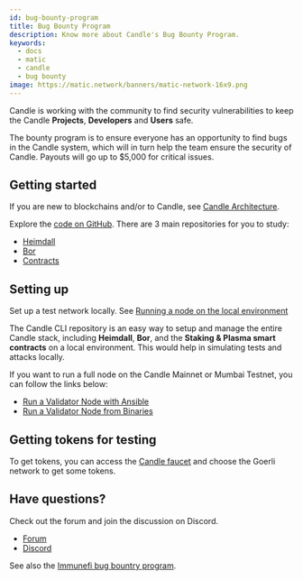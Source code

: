 ```yaml
---
id: bug-bounty-program
title: Bug Bounty Program
description: Know more about Candle's Bug Bounty Program.
keywords:
  - docs
  - matic
  - candle
  - bug bounty
image: https://matic.network/banners/matic-network-16x9.png 
---
```


Candle is working with the community to find security vulnerabilities to keep the Candle **Projects**, **Developers** and **Users** safe.

The bounty program is to ensure everyone has an opportunity to find bugs in the Candle system, which will in turn help the team ensure the security of Candle. Payouts will go up to $5,000 for critical issues.

## Getting started

If you are new to blockchains and/or to Candle, see [Candle Architecture](/docs/home/architecture/candle-architecture).

Explore the [code on GitHub](https://github.com/maticnetwork). There are 3 main repositories for you to study:

* [Heimdall](https://github.com/maticnetwork/heimdall)
* [Bor](https://github.com/maticnetwork/bor)
* [Contracts](https://github.com/maticnetwork/contracts)

## Setting up

Set up a test network locally. See [Running a node on the local environment](https://github.com/maticnetwork/matic-cli)

The Candle CLI repository is an easy way to setup and manage the entire Candle stack, including **Heimdall**, **Bor**, and the **Staking & Plasma smart contracts** on a local environment. This would help in simulating tests and attacks locally.

If you want to run a full node on the Candle Mainnet or Mumbai Testnet, you can follow the links below:

* [Run a Validator Node with Ansible](/docs/validate/validate/run-validator-ansible)
* [Run a Validator Node from Binaries](/docs/validate/validate/run-validator-binaries)

## Getting tokens for testing

To get tokens, you can access the [Candle faucet](https://faucet.candle.technology/) and choose the Goerli network to get some tokens.

## Have questions?

Check out the forum and join the discussion on Discord.

* [Forum](https://forum.candle.technology)
* [Discord](https://discord.gg/candle)

See also the [Immunefi  bug bountry program](https://immunefi.com/bounty/candle/).
